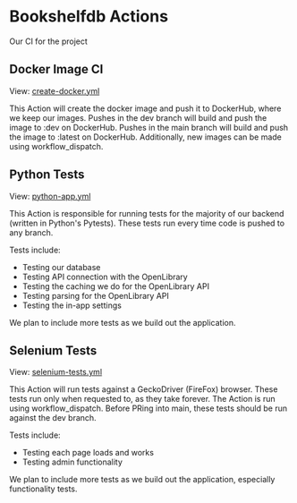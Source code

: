 # Bookshelfdb Actions
Our CI for the project

## Docker Image CI
View: [create-docker.yml](.github/workflows/create-docker.yml)

This Action will create the docker image and push it to DockerHub, where we keep our images.
Pushes in the dev branch will build and push the image to :dev on DockerHub.
Pushes in the main branch will build and push the image to :latest on DockerHub.
Additionally, new images can be made using workflow_dispatch.

## Python Tests
View: [python-app.yml](.github/workflows/python-app.yml)

This Action is responsible for running tests for the majority of our backend (written in Python's Pytests).
These tests run every time code is pushed to any branch.

Tests include:
- Testing our database
- Testing API connection with the OpenLibrary
- Testing the caching we do for the OpenLibrary API
- Testing parsing for the OpenLibrary API
- Testing the in-app settings

We plan to include more tests as we build out the application.

## Selenium Tests
View: [selenium-tests.yml](.github/workflows/selenium-tests.yml)

This Action will run tests against a GeckoDriver (FireFox) browser.
These tests run only when requested to, as they take forever.
The Action is run using workflow_dispatch.
Before PRing into main, these tests should be run against the dev branch.

Tests include:
- Testing each page loads and works
- Testing admin functionality

We plan to include more tests as we build out the application, especially functionality tests.
